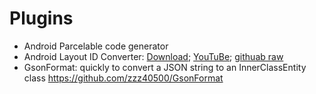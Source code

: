 # Plugins

- Android Parcelable code generator
- Android Layout ID Converter: [Download](http://plugins.jetbrains.com/plugin/7373); [YouTuBe](https://www.youtube.com/watch?v=L0KV4n13Gs4&feature=youtu.be); [githuab raw](https://github.com/Jacksgong/MacSoftwareConfig/raw/master/Android%20Studio/plugins/OffingHarbor.zip)
- GsonFormat: quickly to convert a JSON string to an InnerClassEntity class https://github.com/zzz40500/GsonFormat

